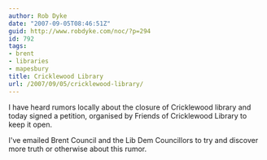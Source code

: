 ```yaml
---
author: Rob Dyke
date: "2007-09-05T08:46:51Z"
guid: http://www.robdyke.com/noc/?p=294
id: 792
tags:
- brent
- libraries
- mapesbury
title: Cricklewood Library
url: /2007/09/05/cricklewood-library/
---
```

I have heard rumors locally about the closure of Cricklewood library and <span id="OBJ_PREFIX_DWT719" class="Object">today</span> signed a petition, organised by Friends of Cricklewood Library to keep it open.

I've emailed Brent Council and the Lib Dem Councillors to try and discover more truth or otherwise about this rumor.